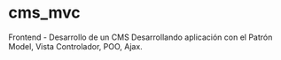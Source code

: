 # cms_mvc
Frontend - Desarrollo de un CMS Desarrollando aplicación con el Patrón Model, Vista Controlador, POO, Ajax.
